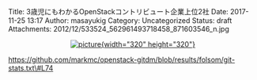 Title: 3歳児にもわかるOpenStackコントリビュート企業上位2社
Date: 2017-11-25 13:17
Author: masayukig
Category: Uncategorized
Status: draft
Attachments: 2012/12/533524_562961493718458_871603546_n.jpg

<div class="separator" style="clear:both;text-align:center;">

[![picture](https://masayukig.files.wordpress.com/2012/12/533524_562961493718458_871603546_n.jpg?w=300){width="320"
height="320"}](https://masayukig.files.wordpress.com/2012/12/533524_562961493718458_871603546_n.jpg)

</div>

https://github.com/markmc/openstack-gitdm/blob/results/folsom/git-stats.txt\#L74

